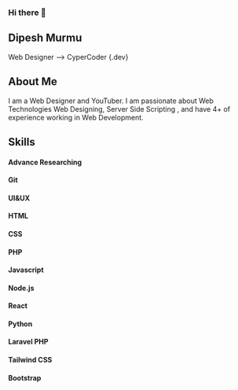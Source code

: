 ### Hi there 👋
## Dipesh Murmu
Web Designer
--> CyperCoder {.dev}
## About Me
I am a Web Designer and YouTuber. I am passionate about Web Technologies Web Designing, Server Side Scripting , and have 4+ of experience working in Web Development.
## Skills
#### Advance Researching
#### Git
#### UI&UX
#### HTML
#### CSS
#### PHP
#### Javascript
#### Node.js
#### React
#### Python
#### Laravel PHP
#### Tailwind CSS
#### Bootstrap
